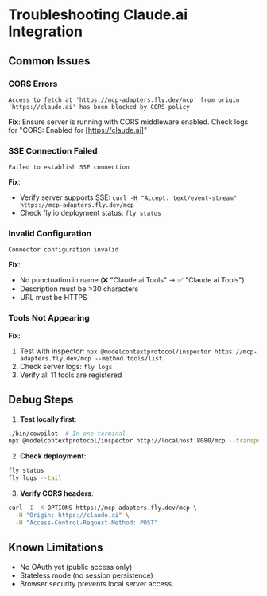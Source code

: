 # Troubleshooting Claude.ai Integration

## Common Issues

### CORS Errors
```
Access to fetch at 'https://mcp-adapters.fly.dev/mcp' from origin 'https://claude.ai' has been blocked by CORS policy
```
**Fix**: Ensure server is running with CORS middleware enabled. Check logs for "CORS: Enabled for [https://claude.ai]"

### SSE Connection Failed
```
Failed to establish SSE connection
```
**Fix**: 
- Verify server supports SSE: `curl -H "Accept: text/event-stream" https://mcp-adapters.fly.dev/mcp`
- Check fly.io deployment status: `fly status`

### Invalid Configuration
```
Connector configuration invalid
```
**Fix**:
- No punctuation in name (❌ "Claude.ai Tools" → ✅ "Claude ai Tools")
- Description must be >30 characters
- URL must be HTTPS

### Tools Not Appearing
**Fix**:
1. Test with inspector: `npx @modelcontextprotocol/inspector https://mcp-adapters.fly.dev/mcp --method tools/list`
2. Check server logs: `fly logs`
3. Verify all 11 tools are registered

## Debug Steps

1. **Test locally first**:
```bash
./bin/cowpilot  # In one terminal
npx @modelcontextprotocol/inspector http://localhost:8080/mcp --transport sse  # In another
```

2. **Check deployment**:
```bash
fly status
fly logs --tail
```

3. **Verify CORS headers**:
```bash
curl -I -X OPTIONS https://mcp-adapters.fly.dev/mcp \
  -H "Origin: https://claude.ai" \
  -H "Access-Control-Request-Method: POST"
```

## Known Limitations

- No OAuth yet (public access only)
- Stateless mode (no session persistence)
- Browser security prevents local server access
